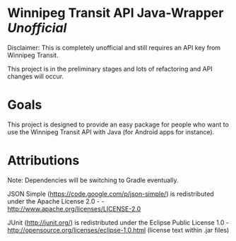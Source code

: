 Winnipeg Transit API Java-Wrapper _Unofficial_
==============================================
Disclaimer: This is completely unofficial and still requires an API key from Winnipeg Transit.

This project is in the preliminary stages and lots of refactoring and API changes will occur.


Goals
=====

This project is designed to provide an easy package for people who want to use the Winnipeg Transit API with Java (for Android apps for instance).


Attributions
============

Note: Dependencies will be switching to Gradle eventually.

JSON Simple (https://code.google.com/p/json-simple/) is redistributed under the Apache License 2.0 -  - http://www.apache.org/licenses/LICENSE-2.0

JUnit (http://junit.org/) is redistributed under the Eclipse Public License 1.0 - http://opensource.org/licenses/eclipse-1.0.html (license text within .jar files)